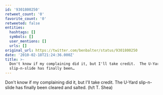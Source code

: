 ```yaml
---
id: '9301800250'
retweet_count: '0'
favorite_count: '0'
retweeted: false
entities:
  hashtags: []
  symbols: []
  user_mentions: []
  urls: []
original_url: https://twitter.com/benbalter/status/9301800250
date: '2010-02-18T21:24:36.000Z'
title: >-
  Don't know if my complaining did it, but I'll take credit.  The U-Yard
  slip-n-slide has finally been…
---
```


Don't know if my complaining did it, but I'll take credit.  The U-Yard slip-n-slide has finally been cleared and salted.  (h/t T. Shea)